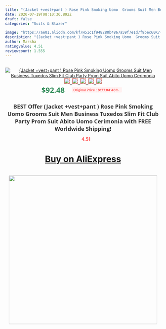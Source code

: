 ```yaml
---
title: "(Jacket +vest+pant ) Rose Pink Smoking Uomo  Grooms Suit Men Business Tuxedos Slim Fit Club Party Prom Suit Abito Uomo Cerimonia"
date: 2020-07-19T08:10:36.892Z
draft: false
categories: "Suits & Blazer"

image: "https://ae01.alicdn.com/kf/H51c1f948280b4867a59f7e1d7f9bec60K/-Jacket-vest-pant-Rose-Pink-Smoking-Uomo-Grooms-Suit-Men-Business-Tuxedos-Slim-Fit-Club.jpg"
description: "(Jacket +vest+pant ) Rose Pink Smoking Uomo  Grooms Suit Men Business Tuxedos Slim Fit Club Party Prom Suit Abito Uomo Cerimonia"
author: Marsha
ratingvalue: 4.51
reviewcount: 1.555
---
```

<br>
<div style="text-align: center;">
<a href="https://s.click.aliexpress.com/e/_ArXdW5" target="_blank" rel="nofollow noopener noreferrer"><img alt="(Jacket +vest+pant ) Rose Pink Smoking Uomo  Grooms Suit Men Business Tuxedos Slim Fit Club Party Prom Suit Abito Uomo Cerimonia" class="magnifier-image" src="https://ae01.alicdn.com/kf/H51c1f948280b4867a59f7e1d7f9bec60K/-Jacket-vest-pant-Rose-Pink-Smoking-Uomo-Grooms-Suit-Men-Business-Tuxedos-Slim-Fit-Club.jpg_640x640.jpg">
<br>
<img style="border:1px solid salmon" src="https://ae01.alicdn.com/kf/H51c1f948280b4867a59f7e1d7f9bec60K/-Jacket-vest-pant-Rose-Pink-Smoking-Uomo-Grooms-Suit-Men-Business-Tuxedos-Slim-Fit-Club.jpg_120x120.jpg">&nbsp;&nbsp;<img style="border:1px solid salmon" src="https://ae01.alicdn.com/kf/Hf35394bb653f4b4b8912b2581b95c427R/-Jacket-vest-pant-Rose-Pink-Smoking-Uomo-Grooms-Suit-Men-Business-Tuxedos-Slim-Fit-Club.jpg_120x120.jpg">&nbsp;&nbsp;<img style="border:1px solid salmon" src="https://ae01.alicdn.com/kf/H60f070fc3b91431b8fe87c8dcc5be894e/-Jacket-vest-pant-Rose-Pink-Smoking-Uomo-Grooms-Suit-Men-Business-Tuxedos-Slim-Fit-Club.jpg_120x120.jpg">&nbsp;&nbsp;<img style="border:1px solid salmon" src="https://ae01.alicdn.com/kf/H0533b50c8fcb4bea90f2fafd3b42c947l/-Jacket-vest-pant-Rose-Pink-Smoking-Uomo-Grooms-Suit-Men-Business-Tuxedos-Slim-Fit-Club.jpg_120x120.jpg">&nbsp;&nbsp;<img style="border:1px solid salmon" src="https://ae01.alicdn.com/kf/H06c8a47d897c4d6a895bb5b2dd73a825u/-Jacket-vest-pant-Rose-Pink-Smoking-Uomo-Grooms-Suit-Men-Business-Tuxedos-Slim-Fit-Club.jpg_120x120.jpg"></a></div><br0>
<div style="text-align: center;"><span style="background-color: white; border: 0px; box-sizing: border-box; color: seagreen; display: inline-block; font-family: &quot;open sans&quot; , &quot;arial&quot; , &quot;helvetica&quot; , sans-serif , &quot;heiti&quot;; font-size: 24px; font-stretch: inherit; font-weight: 700; line-height: inherit; margin: 0px 10px 0px 0px; padding: 0px; vertical-align: middle;">$92.48 </span>
<span style="background: rgb(255 , 241 , 241); border-radius: 3px; border: 0px; box-sizing: border-box; color: #ff4747; display: inline-block; font-family: inherit; font-size: 12px; font-stretch: inherit; font-style: inherit; font-variant: inherit; font-weight: 600; line-height: inherit; margin: 0px; padding: 2px 5px; transform: scale(0.9); vertical-align: middle;">Original Price : <b style="text-decoration: line-through;">$177.84 </b> 48%&nbsp;&nbsp;</span></div>
<h1 style="color: #333333; display: inline-block; font-family: &quot;open sans&quot; , &quot;arial&quot; , &quot;helvetica&quot; , sans-serif , &quot;heiti&quot;; font-size: 18px; font-stretch: inherit; font-weight: 700; text-align: center;">BEST Offer (Jacket +vest+pant ) Rose Pink Smoking Uomo  Grooms Suit Men Business Tuxedos Slim Fit Club Party Prom Suit Abito Uomo Cerimonia with FREE Worldwide Shipping!</h1>
<div style="color: #ff4747; text-align: center;">
<img src="https://4.bp.blogspot.com/-M0ZcTcb-5uY/XleCXlxnR4I/AAAAAAAAAEc/OrjgMkXV1oMQFaCRZj5HQwOCBcu3w1FegCPcBGAYYCw/s1600/star.png" style="height: 15px;">&nbsp;<b>4.51</b></div>
<div class="button_cont" align="center"><a class="buynow_a" href="https://s.click.aliexpress.com/e/_ArXdW5" target="_blank" rel="nofollow noopener noreferrer"><H1>Buy on AliExpress</H1></a></div><br>
<div class="separator" style="clear: both; text-align: center;">
<img src="https://lh3.googleusercontent.com/-pTy5HemUv9M/XlePHvY0dAI/AAAAAAAAAE4/0nX5iRUoIWY8eMW9Dpxeirr157OZliDIgCLcBGAsYHQ/s1600/badge.gif" width="480">
</div>
